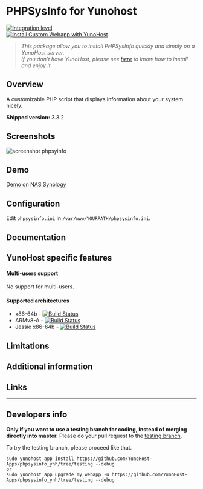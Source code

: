 # PHPSysInfo for Yunohost

[![Integration level](https://dash.yunohost.org/appci/app/phpsysinfo_ynh.svg)](https://dash.yunohost.org/appci/app/phpsysinfo_ynh)  
[![Install Custom Webapp with YunoHost](https://install-app.yunohost.org/install-with-yunohost.png)](https://install-app.yunohost.org/?app=phpsysinfo_ynh)

> *This package allow you to install PHPSysInfo quickly and simply on a YunoHost server.  
If you don't have YunoHost, please see [here](https://yunohost.org/#/install) to know how to install and enjoy it.*

## Overview

A customizable PHP script that displays information about your system nicely.

**Shipped version:** 3.3.2

## Screenshots
![screenshot phpsyinfo](https://a.fsdn.com/con/app/proj/phpsysinfo/screenshots/294411.jpg/max/max/1 "phpsysinfo screenshot")

## Demo
[Demo on NAS Synology](http://phpsysinfo.sourceforge.net/multi/index.php?disp=bootstrap&xml=synology)

## Configuration
Edit `phpsysinfo.ini` in `/var/www/YOURPATH/phpsysinfo.ini`.

## Documentation

## YunoHost specific features

#### Multi-users support
No support for multi-users.

#### Supported architectures

* x86-64b - [![Build Status](https://ci-apps.yunohost.org/ci/logs/phpsysinfo_ynh%20%28Apps%29.svg)](https://ci-apps.yunohost.org/ci/apps/phpsysinfo_ynh/)
* ARMv8-A - [![Build Status](https://ci-apps-arm.yunohost.org/ci/logs/phpsysinfo_ynh%20%28Apps%29.svg)](https://ci-apps-arm.yunohost.org/ci/apps/phpsysinfo_ynh/)
* Jessie x86-64b - [![Build Status](https://ci-stretch.nohost.me/ci/logs/phpsysinfo_ynh%20%28Apps%29.svg)](https://ci-stretch.nohost.me/ci/apps/phpsysinfo_ynh/)

## Limitations

## Additional information

## Links

---

Developers info
----------------

**Only if you want to use a testing branch for coding, instead of merging directly into master.**
Please do your pull request to the [testing branch](https://github.com/inrepublica/phpsysinfo_ynh/tree/testing).

To try the testing branch, please proceed like that.
```
sudo yunohost app install https://github.com/YunoHost-Apps/phpsysinfo_ynh/tree/testing --debug
or
sudo yunohost app upgrade my_webapp -u https://github.com/YunoHost-Apps/phpsysinfo_ynh/tree/testing --debug
```
